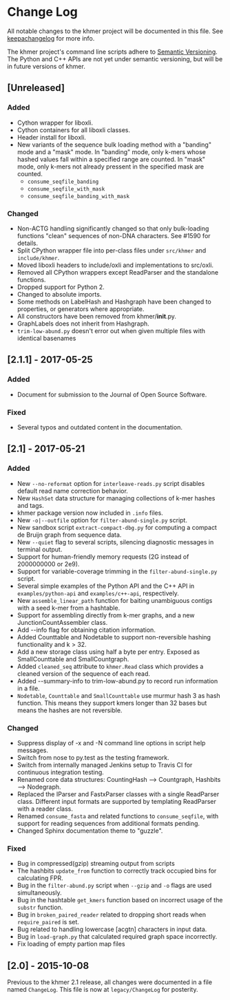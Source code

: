 # Change Log
All notable changes to the khmer project will be documented in this file.
See [keepachangelog](http://keepachangelog.com/) for more info.

The khmer project's command line scripts adhere to
[Semantic Versioning](http://semver.org/). The Python and C++ APIs are not yet
under semantic versioning, but will be in future versions of khmer.

## [Unreleased]

### Added
- Cython wrapper for liboxli.
- Cython containers for all liboxli classes.
- Header install for liboxli.
- New variants of the sequence bulk loading method with a "banding" mode and a
  "mask" mode. In "banding" mode, only k-mers whose hashed values fall within a
  specified range are counted. In "mask" mode, only k-mers not already pressent
  in the specified mask are counted.
    - `consume_seqfile_banding`
    - `consume_seqfile_with_mask`
    - `consume_seqfile_banding_with_mask`

### Changed
- Non-ACTG handling significantly changed so that only bulk-loading functions
  "clean" sequences of non-DNA characters. See #1590 for details.
- Split CPython wrapper file into per-class files under `src/khmer` and
  `include/khmer`.
- Moved liboxli headers to include/oxli and implementations to src/oxli.
- Removed all CPython wrappers except ReadParser and the standalone functions.
- Dropped support for Python 2.
- Changed to absolute imports.
- Some methods on LabelHash and Hashgraph have been changed to properties,
  or generators where appropriate.
- All constructors have been removed from khmer/__init__.py.
- GraphLabels does not inherit from Hashgraph.
- `trim-low-abund.py` doesn't error out when given multiple files with identical basenames

## [2.1.1] - 2017-05-25
### Added
- Document for submission to the Journal of Open Source Software.

### Fixed
- Several typos and outdated content in the documentation.

## [2.1] - 2017-05-21
### Added
- New `--no-reformat` option for `interleave-reads.py` script disables default
  read name correction behavior.
- New `HashSet` data structure for managing collections of k-mer hashes and
  tags.
- khmer package version now included in `.info` files.
- New `-o|--outfile` option for `filter-abund-single.py` script.
- New sandbox script `extract-compact-dbg.py` for computing a compact de Bruijn
  graph from sequence data.
- New `--quiet` flag to several scripts, silencing diagnostic messages in
  terminal output.
- Support for human-friendly memory requests (2G instead of 2000000000 or 2e9).
- Support for variable-coverage trimming in the `filter-abund-single.py` script.
- Several simple examples of the Python API and the C++ API in
  `examples/python-api` and `examples/c++-api`, respectively.
- New `assemble_linear_path` function for baiting unambiguous contigs with a
  seed k-mer from a hashtable.
- Support for assembling directly from k-mer graphs, and a new
  JunctionCountAssembler class.
- Add --info flag for obtaining citation information.
- Added Counttable and Nodetable to support non-reversible hashing
  functionality and k > 32.
- Add a new storage class using half a byte per entry. Exposed as
  SmallCounttable and SmallCountgraph.
- Added `cleaned_seq` attribute to `khmer.Read` class which provides a cleaned
  version of the sequence of each read.
- Added --summary-info to trim-low-abund.py to record run information in a file.
- `Nodetable`, `Counttable` and `SmallCounttable` use murmur hash 3 as hash
  function. This means they support kmers longer than 32 bases but means
  the hashes are not reversible.

### Changed
- Suppress display of -x and -N command line options in script help messages.
- Switch from nose to py.test as the testing framework.
- Switch from internally managed Jenkins setup to Travis CI for continuous
  integration testing.
- Renamed core data structures: CountingHash --> Countgraph,
  Hashbits --> Nodegraph.
- Replaced the IParser and FastxParser classes with a single ReadParser class.
  Different input formats are supported by templating ReadParser with a reader
  class.
- Renamed `consume_fasta` and related functions to `consume_seqfile`, with
  support for reading sequences from additional formats pending.
- Changed Sphinx documentation theme to "guzzle".

### Fixed
- Bug in compressed(gzip) streaming output from scripts
- The hashbits `update_from` function to correctly track occupied bins for
  calculating FPR.
- Bug in the `filter-abund.py` script when `--gzip` and `-o` flags are used
  simultaneously.
- Bug in the hashtable `get_kmers` function based on incorrect usage of the
  `substr` function.
- Bug in `broken_paired_reader` related to dropping short reads when
  `require_paired` is set.
- Bug related to handling lowercase [acgtn] characters in input data.
- Bug in `load-graph.py` that calculated required graph space incorrectly.
- Fix loading of empty partion map files

## [2.0] - 2015-10-08

Previous to the khmer 2.1 release, all changes were documented in a file named
`ChangeLog`. This file is now at `legacy/ChangeLog` for posterity.
